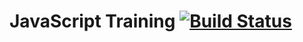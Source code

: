 # JavaScript Training [![Build Status][travis-image]][travis-url]

[travis-image]: http://img.shields.io/travis/sugarshin/js-training/master.svg?branch=master
[travis-url]: https://travis-ci.org/sugarshin/js-training
